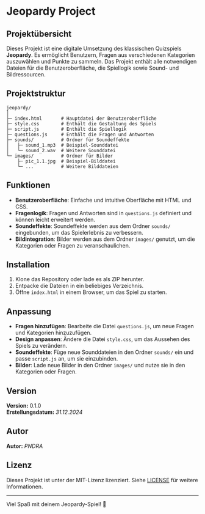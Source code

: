 # Jeopardy Project

## Projektübersicht
Dieses Projekt ist eine digitale Umsetzung des klassischen Quizspiels **Jeopardy**. Es ermöglicht Benutzern, Fragen aus verschiedenen Kategorien auszuwählen und Punkte zu sammeln. Das Projekt enthält alle notwendigen Dateien für die Benutzeroberfläche, die Spiellogik sowie Sound- und Bildressourcen.

## Projektstruktur

```
jeopardy/
│
├─ index.html       # Hauptdatei der Benutzeroberfläche
├─ style.css        # Enthält die Gestaltung des Spiels
├─ script.js        # Enthält die Spiellogik
├─ questions.js     # Enthält die Fragen und Antworten
├─ sounds/          # Ordner für Soundeffekte
│   ├─ sound_1.mp3  # Beispiel-Sounddatei
│   └─ sound_2.wav  # Weitere Sounddatei
└─ images/          # Ordner für Bilder
    ├─ pic_1.1.jpg  # Beispiel-Bilddatei
    └─ ...          # Weitere Bilddateien
```

## Funktionen
- **Benutzeroberfläche**: Einfache und intuitive Oberfläche mit HTML und CSS.
- **Fragenlogik**: Fragen und Antworten sind in `questions.js` definiert und können leicht erweitert werden.
- **Soundeffekte**: Soundeffekte werden aus dem Ordner `sounds/` eingebunden, um das Spielerlebnis zu verbessern.
- **Bildintegration**: Bilder werden aus dem Ordner `images/` genutzt, um die Kategorien oder Fragen zu veranschaulichen.

## Installation
1. Klone das Repository oder lade es als ZIP herunter.
2. Entpacke die Dateien in ein beliebiges Verzeichnis.
3. Öffne `index.html` in einem Browser, um das Spiel zu starten.

## Anpassung
- **Fragen hinzufügen**: Bearbeite die Datei `questions.js`, um neue Fragen und Kategorien hinzuzufügen.
- **Design anpassen**: Ändere die Datei `style.css`, um das Aussehen des Spiels zu verändern.
- **Soundeffekte**: Füge neue Sounddateien in den Ordner `sounds/` ein und passe `script.js` an, um sie einzubinden.
- **Bilder**: Lade neue Bilder in den Ordner `images/` und nutze sie in den Kategorien oder Fragen.

## Version
**Version:** 0.1.0  
**Erstellungsdatum:** *31.12.2024*

## Autor
**Autor:** *PNDRA*

## Lizenz
Dieses Projekt ist unter der MIT-Lizenz lizenziert. Siehe [LICENSE](LICENSE) für weitere Informationen.

---

Viel Spaß mit deinem Jeopardy-Spiel! 🎉
